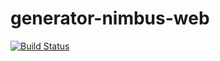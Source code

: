 # generator-nimbus-web

[![Build Status](https://secure.travis-ci.org/dsn-nimbus/generator-nimbus-web.png?branch=master)](https://travis-ci.org/dsn-nimbus/generator-nimbus-web)
